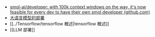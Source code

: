 - [smol-ai/developer: with 100k context windows on the way, it's now feasible for every dev to have their own smol developer (github.com)](https://github.com/smol-ai/developer)
- [大语言模型的部署](https://www.bilibili.com/video/BV1R8411Z7Kb/?spm_id_from=333.337.search-card.all.click)
- [[../Tensorflow/tensorflow 概述|tensorflow 概述]]
- [[LLM 部署]]
